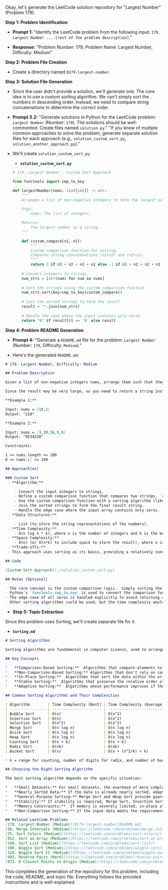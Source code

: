 Okay, let's generate the LeetCode solution repository for "Largest Number" (Problem 179).

**Step 1: Problem Identification**

*   **Prompt 1:** "Identify the LeetCode problem from the following input: `179. Largest Number ... [rest of the problem description]`."

*   **Response:** "Problem Number: 179, Problem Name: Largest Number, Difficulty: Medium"

**Step 2: Problem File Creation**

*   Create a directory named `0179-largest-number`.

**Step 3: Solution File Generation**

*   Since the user didn't provide a solution, we'll generate one.  The core idea is to use a custom sorting algorithm. We can't simply sort the numbers in descending order.  Instead, we need to compare string concatenations to determine the correct order.

*   **Prompt 3.2:** "Generate solutions in Python for the LeetCode problem: `Largest Number` (Number: `179`). The solutions should be well-commented. Create files named `solution.py`."
     "If you know of multiple common approaches to solve the problem, generate separate solution files for each approach (e.g., `solution_custom_sort.py`, `solution_another_approach.py`)."

*   We'll create `solution_custom_sort.py`.

    *   **`solution_custom_sort.py`**

    ```python
    # 179. Largest Number - Custom Sort Approach

    from functools import cmp_to_key

    def largestNumber(nums: list[int]) -> str:
        """
        Arranges a list of non-negative integers to form the largest possible number.

        Args:
            nums: The list of integers.

        Returns:
            The largest number as a string.
        """

        def custom_compare(n1, n2):
            """
            Custom comparison function for sorting.
            Compares string concatenations (n1+n2) and (n2+n1).
            """
            return 1 if n1 + n2 < n2 + n1 else -1 if n1 + n2 > n2 + n1 else 0
        
        # Convert integers to strings
        num_strs = [str(num) for num in nums]
        
        # Sort the strings using the custom comparison function
        num_strs.sort(key=cmp_to_key(custom_compare))
        
        # Join the sorted strings to form the result
        result = "".join(num_strs)
        
        # Handle the case where the input contains only zeros
        return "0" if result[0] == '0' else result
    ```

**Step 4: Problem README Generation**

*   **Prompt 4:** "Generate a `README.md` file for the problem: `Largest Number` (Number: `179`, Difficulty: `Medium`)."

*   Here's the generated `README.md`:

```markdown
# 179. Largest Number, Difficulty: Medium

## Problem Description

Given a list of non-negative integers nums, arrange them such that they form the largest number and return it.

Since the result may be very large, so you need to return a string instead of an integer.

**Example 1:**

Input: nums = [10,2]
Output: "210"

**Example 2:**

Input: nums = [3,30,34,5,9]
Output: "9534330"

Constraints:

1 <= nums.length <= 100
0 <= nums[i] <= 109

## Approach(es)

### Custom Sort
 - **Algorithm:**

    - Convert the input integers to strings.
    - Define a custom comparison function that compares two strings, `n1` and `n2`, by comparing their concatenations: `n1 + n2` and `n2 + n1`.  If `n1 + n2` is greater than `n2 + n1`, then `n1` should come before `n2` in the sorted order.
    - Use the custom comparison function with a sorting algorithm (like Python's built-in `sort` or `sorted`) to sort the string representations of the numbers.
    - Join the sorted strings to form the final result string.
    - Handle the edge case where the input array contains only zeros.  In this case, return "0" instead of a string of multiple zeros.
 - **Data Structures:**

    - List (to store the string representations of the numbers).
 - **Time Complexity:**
    - O(n log n * k), where n is the number of integers and k is the maximum length of a number string. The sorting takes O(n log n) comparisons. Each comparison involves string concatenation, which takes O(k) time in the worst case.
 - **Space Complexity:**
    - O(n) (or O(n*k) to include space to store the result), where n is the number of input numbers.  We create a list of string representations of the numbers. The space used by the sorting algorithm itself depends on the specific implementation (often O(log n) for the call stack in quicksort or mergesort).
 - **Trade-offs:**
 - This approach uses sorting as its basis, providing a relatively concise and efficient solution.  The key is the custom comparison function that correctly orders the numbers based on their string concatenations.

## Code

[Custom Sort Approach](./solution_custom_sort.py)

## Notes (Optional)

- The core concept is the custom comparison logic.  Simply sorting the numbers in descending order wouldn't work (e.g., for [3, 30], sorting in descending order would give "303", but "330" is larger).
- Python's `functools.cmp_to_key` is used to convert the comparison function to a key function, which is required by `sort`.
- The edge case of all zeros is handled explicitly to avoid returning a string like "000".
- Other sorting algorithms could be used, but the time complexity would still be dominated by the O(n log n) comparisons and the O(k) string concatenations within the comparisons.

```

*   **Step 5: Topic Extraction**

Since this problem uses Sorting, we'll create separate file for it.

*   **`Sorting.md`**
```markdown
# Sorting Algorithms

Sorting algorithms are fundamental in computer science, used to arrange elements of a list (or array) in a specific order (ascending, descending, lexicographical, etc.).  There are numerous sorting algorithms, each with different performance characteristics and trade-offs.

## Key Concepts

*   **Comparison-Based Sorting:**  Algorithms that compare elements to determine their relative order (e.g., Bubble Sort, Insertion Sort, Merge Sort, Quick Sort, Heap Sort).
*   **Non-Comparison-Based Sorting:** Algorithms that don't rely on comparing elements directly (e.g., Counting Sort, Radix Sort, Bucket Sort).  These algorithms often have restrictions on the input data (e.g., integers within a known range).
*   **In-Place Sorting:**  Algorithms that sort the data within the original array/list, without requiring significant extra memory (typically O(1) or O(log n) extra space).
*   **Stable Sorting:**  Algorithms that preserve the relative order of equal elements.  If two elements have the same value, their original order in the input is maintained in the sorted output.
*   **Adaptive Sorting:**  Algorithms whose performance improves if the input data is already partially sorted.

## Common Sorting Algorithms and Their Complexities

| Algorithm        | Time Complexity (Best) | Time Complexity (Average) | Time Complexity (Worst) | Space Complexity | Stable | In-Place | Notes                                                                                                                   |
| ---------------- | ---------------------- | ------------------------- | ----------------------- | ---------------- | ------ | -------- | ----------------------------------------------------------------------------------------------------------------------- |
| Bubble Sort      | O(n)                   | O(n^2)                    | O(n^2)                  | O(1)             | Yes    | Yes      | Simple to implement, but inefficient for large datasets. Adaptive.                                                     |
| Insertion Sort   | O(n)                   | O(n^2)                    | O(n^2)                  | O(1)             | Yes    | Yes      | Efficient for small datasets or nearly sorted data. Adaptive.                                                        |
| Selection Sort   | O(n^2)                 | O(n^2)                    | O(n^2)                  | O(1)             | No     | Yes      | Simple, but generally outperformed by Insertion Sort.                                                                |
| Merge Sort       | O(n log n)             | O(n log n)                | O(n log n)              | O(n)             | Yes    | No       | Efficient and reliable general-purpose sorting algorithm. Divide and conquer.                                       |
| Quick Sort       | O(n log n)             | O(n log n)                | O(n^2)                  | O(log n) - O(n)  | No     | Yes      | Generally very fast in practice, but worst-case performance can be poor (though rare with good pivot selection). Divide and conquer. |
| Heap Sort        | O(n log n)             | O(n log n)                | O(n log n)              | O(1)             | No     | Yes      | Guaranteed O(n log n) performance. Uses a heap data structure.                                                     |
| Counting Sort    | O(n + k)               | O(n + k)                  | O(n + k)               | O(k)             | Yes    | No       | Non-comparison-based. Efficient for integers within a limited range (k is the range of input values).            |
| Radix Sort       | O(nk)                  | O(nk)                     | O(nk)                  | O(n + k)          | Yes    | No       | Non-comparison-based. Sorts by digits (or other units). k is the number of digits (or passes).                    |
| Bucket Sort      | O(n)                   | O(n + (n^2/k) + k)           | O(n^2)                  | O(n+k)             | Yes   | No          | Efficient when input is uniformly distributed over a range. k is the number of buckets.|

* k = range for counting, number of digits for radix, and number of buckets for bucket

## Choosing the Right Sorting Algorithm

The best sorting algorithm depends on the specific situation:

*   **Small Datasets:** For small datasets, the overhead of more complex algorithms (like Merge Sort or Quick Sort) might outweigh their benefits.  Insertion Sort can be a good choice.
*   **Nearly Sorted Data:** If the data is already nearly sorted, adaptive algorithms like Insertion Sort or Bubble Sort can be very efficient.
*   **General-Purpose Sorting:** Merge Sort and Heap Sort provide guaranteed O(n log n) performance. Quick Sort is often faster in practice, but its worst-case performance should be considered.
*   **Stability:** If stability is required, Merge Sort, Insertion Sort, Bubble Sort, Counting Sort, Radix Sort, and Bucket Sort are stable.
*   **Memory Constraints:**  If memory is severely limited, in-place algorithms like Heap Sort or Quick Sort (with careful implementation) are preferred.
*   **Non-Comparison Sorting:** If the input data meets the requirements (e.g., integers within a known range), Counting Sort, Radix Sort, or Bucket Sort can provide linear time performance.

## Related LeetCode Problems
[179. Largest Number (Medium)](0179-largest-number/README.md)
[56. Merge Intervals (Medium)](https://leetcode.com/problems/merge-intervals/)
[75. Sort Colors (Medium)](https://leetcode.com/problems/sort-colors/)
[912. Sort an Array (Medium)](https://leetcode.com/problems/sort-an-array/)
[148. Sort List (Medium)](https://leetcode.com/problems/sort-list/)
[280. Wiggle Sort (Medium)](https://leetcode.com/problems/wiggle-sort/)
[324. Wiggle Sort II (Medium)](https://leetcode.com/problems/wiggle-sort-ii/)
[493. Reverse Pairs (Hard)](https://leetcode.com/problems/reverse-pairs/)
[973. K Closest Points to Origin (Medium)](https://leetcode.com/problems/k-closest-points-to-origin/)

```

This completes the generation of the repository for this problem, including the code, README, and topic file. Everything follows the provided instructions and is well-explained.
